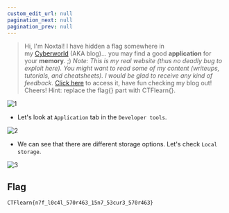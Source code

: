 ```yaml
---
custom_edit_url: null
pagination_next: null
pagination_prev: null
---
```


> Hi, I'm Noxtal! I have hidden a flag somewhere in my [Cyberworld](https://noxtal.com/) (AKA blog)... you may find a good **application** for your **memory**. ;)
> _Note: This is my real website (thus no deadly bug to exploit here). You might want to read some of my content (writeups, tutorials, and cheatsheets). I would be glad to receive any kind of feedback._
> [Click here](https://noxtal.com/) to access it, have fun checking my blog out! Cheers!
> Hint: replace the flag{} part with CTFlearn{}.

![1](https://github.com/Knign/Write-ups/assets/110326359/8e5eae8c-e11b-4210-b026-9235cb772dcf)

- Let's look at `Application` tab in the `Developer tools`.

![2](https://github.com/Knign/Write-ups/assets/110326359/01287eb4-f03e-49c4-a523-7337544eaa27)

- We can see that there are different storage options.  Let's check `Local storage`.

![3](https://github.com/Knign/Write-ups/assets/110326359/f8c5f812-a868-478c-8911-a7877eb07b39)

## Flag
```
CTFlearn{n7f_l0c4l_570r463_15n7_53cur3_570r463}
```
